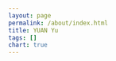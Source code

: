 ```yaml
---
layout: page
permalink: /about/index.html
title: YUAN Yu
tags: []
chart: true
---
```

<script>
</script>
